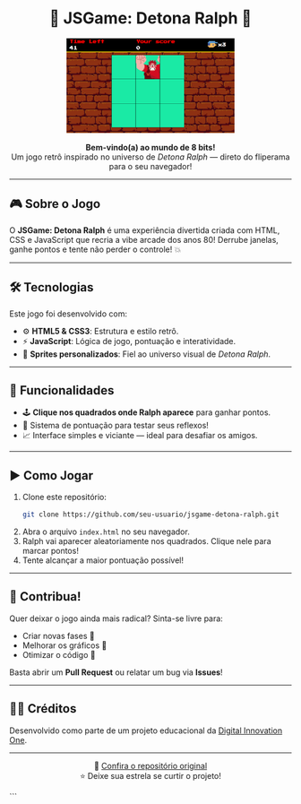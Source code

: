 <h1 align="center">
  👊 JSGame: Detona Ralph 👾
</h1>

<p align="center">
  <img src="./src/images/DR-logo.png" alt="JSGame Detona Ralph Logo" width="300">
</p>

<p align="center">
  <strong>Bem-vindo(a) ao mundo de 8 bits!</strong><br>
  Um jogo retrô inspirado no universo de <em>Detona Ralph</em> — direto do fliperama para o seu navegador!
</p>

---

## 🎮 Sobre o Jogo

O **JSGame: Detona Ralph** é uma experiência divertida criada com HTML, CSS e JavaScript que recria a vibe arcade dos anos 80! Derrube janelas, ganhe pontos e tente não perder o controle! 💥

---

## 🛠️ Tecnologias

Este jogo foi desenvolvido com:

- ⚙️ **HTML5 & CSS3**: Estrutura e estilo retrô.
- ⚡ **JavaScript**: Lógica de jogo, pontuação e interatividade.
- 🎨 **Sprites personalizados**: Fiel ao universo visual de _Detona Ralph_.

---

## 🚀 Funcionalidades

- 🕹️ **Clique nos quadrados onde Ralph aparece** para ganhar pontos.
- 🧠 Sistema de pontuação para testar seus reflexos!
- 📈 Interface simples e viciante — ideal para desafiar os amigos.

---

## ▶️ Como Jogar

1. Clone este repositório:
   ```bash
   git clone https://github.com/seu-usuario/jsgame-detona-ralph.git
   ```
2. Abra o arquivo `index.html` no seu navegador.
3. Ralph vai aparecer aleatoriamente nos quadrados. Clique nele para marcar pontos!
4. Tente alcançar a maior pontuação possível!

---

## 🤝 Contribua!

Quer deixar o jogo ainda mais radical? Sinta-se livre para:

- Criar novas fases 🧩
- Melhorar os gráficos 🎨
- Otimizar o código 🧠

Basta abrir um **Pull Request** ou relatar um bug via **Issues**!

---

## 👨‍💻 Créditos

Desenvolvido como parte de um projeto educacional da [Digital Innovation One](https://www.dio.me/).

---

<p align="center">
  🔗 <a href="https://github.com/digitalinnovationone/jsgame-detona-ralph">Confira o repositório original</a> <br>
  ⭐ Deixe sua estrela se curtir o projeto!
</p>
```
